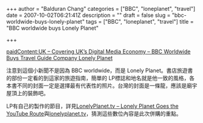 +++
author = "Balduran Chang"
categories = ["BBC", "loneplanet", "travel"]
date = 2007-10-02T06:21:41Z
description = ""
draft = false
slug = "bbc-worldwide-buys-lonely-planet"
tags = ["BBC", "loneplanet", "travel"]
title = "BBC worldwide buys Lonely Planet"

+++


[paidContent:UK – Covering UK’s Digital Media Economy – BBC Worldwide Buys Travel Guide Company Lonely Planet](http://www.paidcontent.co.uk/entry/419-bbc-worldwide-buys-travel-guide-company-lonely-planet/ "paidContent:UK - Covering UK's Digital Media Economy - BBC Worldwide Buys Travel Guide Company Lonely Planet")

注意到這個小新聞不是因為 BBC worldwide，而是 Lonely Planet。書店旅遊書的部份一定看的到這家的旅遊指南，簡單的 LP標誌和地名就是他一致的風格，各本書不同的封面一定是選擇最有代表性的照片。台灣的封面是一條龍，應該是廟宇屋頂上的裝飾吧。

LP有自己的製作的節目，詳見[LonelyPlanet.tv – Lonely Planet Goes the YouTube Route](http://mashable.com/2007/04/02/lonley-planet-tv/ "LonelyPlanet.tv - Lonely Planet Goes the YouTube Route")與[lonelyplanet.tv](http://lonelyplanet.tv/ "Welcome to lonelyplanet.tv")，猜測這些數位內容是此次併購的重點。

